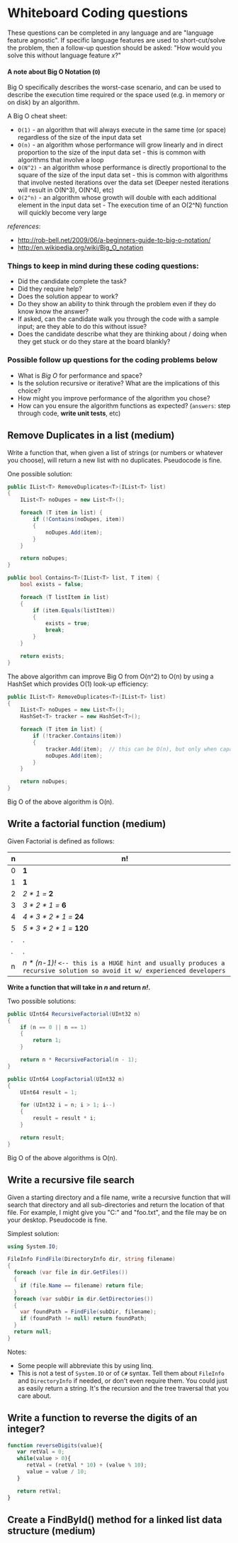 # Whiteboard Coding questions
These questions can be completed in any language and are "language feature agnostic".  If specific language features are used to short-cut/solve the problem, then a follow-up question should be asked: "How would you solve this without language feature _x_?"

#### A note about Big O Notation (`O`)
Big O specifically describes the worst-case scenario, and can be used to describe the execution time required or the space used (e.g. in memory or on disk) by an algorithm.

A Big O cheat sheet:
* `O(1)` - an algorithm that will always execute in the same time (or space) regardless of the size of the input data set
* `O(n)` - an algorithm whose performance will grow linearly and in direct proportion to the size of the input data set - this is common with algorithms that involve a loop
* `O(N^2)` - an algorithm whose performance is directly proportional to the square of the size of the input data set - this is common with algorithms that involve nested iterations over the data set (Deeper nested iterations will result in O(N^3), O(N^4), etc)
* `O(2^n)` - an algorithm whose growth will double with each additional element in the input data set - The execution time of an O(2^N) function will quickly become very large

_references_: 
* http://rob-bell.net/2009/06/a-beginners-guide-to-big-o-notation/
* http://en.wikipedia.org/wiki/Big_O_notation

### Things to keep in mind during these coding questions:
* Did the candidate complete the task?
* Did they require help?
* Does the solution appear to work?
* Do they show an ability to think through the problem even if they do know know the answer?
* If asked, can the candidate walk you through the code with a sample input; are they able to do this without issue?
* Does the candidate describe what they are thinking about / doing when they get stuck or do they stare at the board blankly?

### Possible follow up questions for the coding problems below
* What is _Big O_ for performance and space?
* Is the solution recursive or iterative?  What are the implications of this choice?
* How might you improve performance of the algorithm you chose?
* How can you ensure the algorithm functions as expected? (`answers`: step through code, **write unit tests**, etc)

## Remove Duplicates in a list (medium)
Write a function that, when given a list of strings (or numbers or whatever you choose), will return a new list with no duplicates.  Pseudocode is fine.

One possible solution:
```csharp
public IList<T> RemoveDuplicates<T>(IList<T> list)
{
    IList<T> noDupes = new List<T>();

    foreach (T item in list) {
        if (!Contains(noDupes, item))
        {
            noDupes.Add(item);
        }
    }

    return noDupes;
}

public bool Contains<T>(IList<T> list, T item) {
    bool exists = false;

    foreach (T listItem in list)
    {
        if (item.Equals(listItem))
        {
            exists = true;
            break;
        }
    }

    return exists;
}
```

The above algorithm can improve Big O from O(n^2) to O(n) by using a HashSet which provides O(1) look-up efficiency:

```csharp
public IList<T> RemoveDuplicates<T>(IList<T> list)
{
    IList<T> noDupes = new List<T>();
    HashSet<T> tracker = new HashSet<T>();

    foreach (T item in list) {
        if (!tracker.Contains(item))
        {
            tracker.Add(item);  // this can be O(n), but only when capacity is small
            noDupes.Add(item);
        }
    }

    return noDupes;
}
```

Big O of the above algorithm is O(n).

## Write a factorial function (medium)
Given Factorial is defined as follows:

|  n   |  n!  |
| ---- | ---- |
|  0   |  **1**   |
|  1   |  **1**   |
|  2   |  _2 * 1 =_ **2**   |
|  3   |  _3 * 2 * 1 =_ **6**  |
|  4   |  _4 * 3 * 2 * 1 =_ **24**  |
|  5   |  _5 * 3 * 2 * 1 =_ **120** |
|  .   |  . |
|  .   |  . |
|  n   |  _n * (n-1)!_ `<-- this is a HUGE hint and usually produces a recursive solution so avoid it w/ experienced developers`|


**Write a function that will take in _n_ and return _n!_.**

Two possible solutions:
```csharp
public UInt64 RecursiveFactorial(UInt32 n)
{
    if (n == 0 || n == 1)
    {
        return 1;
    }

    return n * RecursiveFactorial(n - 1);
}

public UInt64 LoopFactorial(UInt32 n)
{
    UInt64 result = 1;

    for (UInt32 i = n; i > 1; i--)
    {
        result = result * i;
    }

    return result;
}
```

Big O of the above algorithms is O(n).


## Write a recursive file search

Given a starting directory and a file name, write a recursive function that will search that directory and all sub-directories and return the location of that file.  For example, I might give you "C:\" and "foo.txt", and the file may be on your desktop.  Pseudocode is fine.

Simplest solution:

```csharp
using System.IO;

FileInfo FindFile(DirectoryInfo dir, string filename)
{
  foreach (var file in dir.GetFiles())
  {
    if (file.Name == filename) return file;
  }
  foreach (var subDir in dir.GetDirectories())
  {
    var foundPath = FindFile(subDir, filename);
    if (foundPath != null) return foundPath;
  }
  return null;
}
```

Notes:
* Some people will abbreviate this by using linq.
* This is not a test of `System.IO` or of `C#` syntax.  Tell them about `FileInfo` and `DirectoryInfo` if needed, or don't even require them.  You could just as easily return a string.  It's the recursion and the tree traversal that you care about.

## Write a function to reverse the digits of an integer?

```javascript
function reverseDigits(value){
   var retVal = 0;
   while(value > 0){
      retVal = (retVal * 10) + (value % 10);
      value = value / 10;
   }

   return retVal;
}
```

## Create a FindById() method for a linked list data structure (medium)

